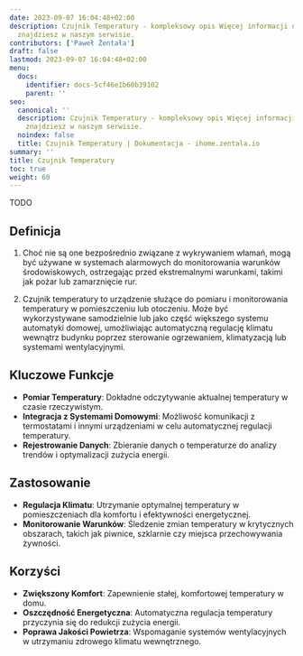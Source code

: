 ```yaml
---
date: 2023-09-07 16:04:48+02:00
description: Czujnik Temperatury - kompleksowy opis Więcej informacji na smart home
  znajdziesz w naszym serwisie.
contributors: ['Paweł Żentała']
draft: false
lastmod: 2023-09-07 16:04:48+02:00
menu:
  docs:
    identifier: docs-5cf46e1b60b39102
    parent: ''
seo:
  canonical: ''
  description: Czujnik Temperatury - kompleksowy opis Więcej informacji na smart home
    znajdziesz w naszym serwisie.
  noindex: false
  title: Czujnik Temperatury | Dokumentacja - ihome.zentala.io
summary: ''
title: Czujnik Temperatury
toc: true
weight: 60
---
```



TODO

## Definicja

1) Choć nie są one bezpośrednio związane z wykrywaniem włamań, mogą być używane w systemach alarmowych do monitorowania warunków środowiskowych, ostrzegając przed ekstremalnymi warunkami, takimi jak pożar lub zamarznięcie rur.

2) Czujnik temperatury to urządzenie służące do pomiaru i monitorowania temperatury w pomieszczeniu lub otoczeniu. Może być wykorzystywane samodzielnie lub jako część większego systemu automatyki domowej, umożliwiając automatyczną regulację klimatu wewnątrz budynku poprzez sterowanie ogrzewaniem, klimatyzacją lub systemami wentylacyjnymi.

## Kluczowe Funkcje

- **Pomiar Temperatury**: Dokładne odczytywanie aktualnej temperatury w czasie rzeczywistym.
- **Integracja z Systemami Domowymi**: Możliwość komunikacji z termostatami i innymi urządzeniami w celu automatycznej regulacji temperatury.
- **Rejestrowanie Danych**: Zbieranie danych o temperaturze do analizy trendów i optymalizacji zużycia energii.

## Zastosowanie

- **Regulacja Klimatu**: Utrzymanie optymalnej temperatury w pomieszczeniach dla komfortu i efektywności energetycznej.
- **Monitorowanie Warunków**: Śledzenie zmian temperatury w krytycznych obszarach, takich jak piwnice, szklarnie czy miejsca przechowywania żywności.

## Korzyści

- **Zwiększony Komfort**: Zapewnienie stałej, komfortowej temperatury w domu.
- **Oszczędność Energetyczna**: Automatyczna regulacja temperatury przyczynia się do redukcji zużycia energii.
- **Poprawa Jakości Powietrza**: Wspomaganie systemów wentylacyjnych w utrzymaniu zdrowego klimatu wewnętrznego.
